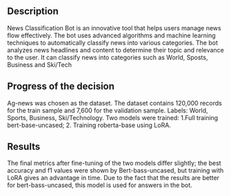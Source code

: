 ## Description
News Classification Bot is an innovative tool that helps users manage news flow effectively. The bot uses advanced algorithms and machine learning techniques to automatically classify news into various categories.
The bot analyzes news headlines and content to determine their topic and relevance to the user. It can classify news into categories such as World, Sposts, Business and Ski/Tech

## Progress of the decision
Ag-news was chosen as the dataset. The dataset contains 120,000 records for the train sample and 7,600 for the validation sample. Labels: World, Sports, Business, Ski/Technology.
Two models were trained:
1.Full training bert-base-uncased;
2. Training roberta-base using LoRA.

## Results
The final metrics after fine-tuning of the two models differ slightly; the best accuracy and f1 values were shown by Bert-bass-uncased, but training with LoRA gives an advantage in time.
Due to the fact that the results are better for bert-bass-uncased, this model is used for answers in the bot.
